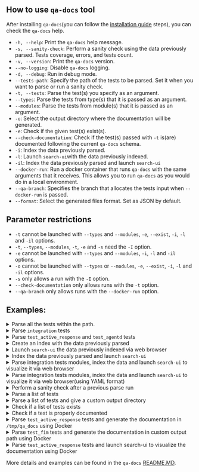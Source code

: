 ## How to use `qa-docs` tool

After installing `qa-docs`(you can follow the [installation guide](https://github.com/wazuh/wazuh-qa/wiki/QADOCS-tool-installation-guide)  steps), you can check the `qa-docs` help.

- `-h, --help`: Print the `qa-docs` help message.
- `-s, --sanity-check`: Perform a sanity check using the data previously parsed. Tests coverage, errors, and tests count.
- `-v, --version`: Print the `qa-docs` version.
- `--no-logging`: Disable `qa-docs` logging.
- `-d, --debug`: Run in debug mode.
- `--tests-path`: Specify the path of the tests to be parsed. Set it when you want to parse or run a sanity check.
- `-t, --tests`: Parse the test(s) you specify as an argument.
- `--types`: Parse the tests from type(s) that it is passed as an argument.
- `--modules`: Parse the tests from module(s) that it is passed as an argument.
- `-o`: Select the output directory where the documentation will be generated.
- `-e`: Check if the given test(s) exist(s).
- `--check-documentation`: Check if the test(s) passed with `-t` is(are) documented following the current `qa-docs` schema.
- `-i`: Index the data previously parsed.
- `-l`: Launch `search-ui`with the data previously indexed.
- `-il`: Index the data previously parsed and launch `search-ui` 
- `--docker-run`: Run a docker container that runs `qa-docs` with the same arguments that it receives. This allows you to run `qa-docs` as you would do in a local environment.
- `--qa-branch`: Specifies the branch that allocates the tests input when `--docker-run` is passed.
- `--format`: Select the generated files format. Set as JSON by default.

## Parameter restrictions

- `-t` cannot be launched with `--types` and `--modules`, `-e`, `--exist`, `-i`, `-l` and `-il` options.
- `-t`, `--types`, `--modules`, `-t`, `-e` and `-s` need the `-I` option.
- `-e` cannot be launched with `--types` and `--modules`, `-i`, `-l` and `-il` options.
- `-o` cannot be launched with `--types` or `--modules`, `-e`, `--exist`, `-i`, `-l` and `-il` options.
- `-s` only allows a run with the `-I` option.
- `--check-documentation` only allows runs with the `-t` option.
- `--qa-branch` only allows runs with the `--docker-run` option.

## Examples:


<details>
<summary>Parse all the tests within the path.</summary>

```bash
qa-docs -I /path/to/tests/
```

</details>


<details>
<summary>Parse <code>integration</code> tests</summary>

```bash
qa-docs -I /path/to/tests/ --types integration
```

</details>

<details>
<summary>Parse <code>test_active_response</code> and <code>test_agentd</code> tests</summary>

```bash
qa-docs -I /path/to/tests/ --types integration --modules test_active_response test_agentd
```

</details>

<details>
<summary>Create an index with the data previously parsed</summary>

```bash
qa-docs -i index_name
```

</details>

<details>
<summary>Launch <code>search-ui</code> the data previously indexed via web browser</summary>

```bash
qa-docs -l index_name
```

</details>

<details>
<summary>Index the data previously parsed and launch <code>search-ui</code></summary>

```bash
qa-docs -il index_name
```

</details>

<details>
<summary>Parse integration tests modules, index the data and launch <code>search-ui</code> to visualize it via web browser</summary>

```bash
qa-docs -I /path/to/tests/ --types integration --modules test_active_response test_agentd -il index_name
```

</details>

<details>
<summary>Parse integration tests modules, index the data and launch <code>search-ui</code> to visualize it via web browser(using YAML format)</summary>

```bash
qa-docs -I /path/to/tests/ --types integration --modules test_active_response test_agentd -il index_name --format yaml
```

</details>

<details>
<summary>Perform a sanity check after a previous parse run</summary>

```bash
qa-docs -I /path/to/tests/ -s
```

</details>

<details>
<summary>Parse a list of tests</summary>

```bash
qa-docs -I /path/to/tests/ -t test_cache test_general_settings_enabled
```

</details>

<details>
<summary>Parse a list of tests and give a custom output directory</summary>

```bash
qa-docs -I /path/to/tests/ -t test_cache test_general_settings_enabled -o /tmp
```

</details>

<details>
<summary>Check if a list of tests exists</summary>

```bash
qa-docs -I /path/to/tests/ -e test_cache test_general_settings_enabled
```

</details>

<details>
<summary>Check if a test is properly documented</summary>

```bash
qa-docs -I /path/to/tests/ -t test_day_wday --check-documentation
```

</details>

<details>
<summary>Parse <code>test_active_response</code> tests and generate the documentation in <code>/tmp/qa_docs</code> using Docker</summary>

```bash
qa-docs --docker-run --qa-branch 1796-migrate-doc-active-response --types integration --modules test_active_response
```

</details>

</details>

<details>
<summary>Parse <code>test_fim</code> tests and generate the documentation in custom output path using Docker</summary>

```bash
qa-docs --docker-run --qa-branch 1796-migrate-doc-active-response --types integration --modules test_fim -o /custom/path
```

</details>

<details>
<summary>Parse <code>test_active_response</code> tests and launch search-ui to visualize the documentation using Docker</summary>

```bash
qa-docs --docker-run --qa-branch 1796-migrate-doc-active-response --types integration --modules test_active_response -il qa-index
```

</details>

More details and examples can be found in the `qa-docs` [README.MD](https://github.com/wazuh/wazuh-qa/tree/1864-qa-docs-fixes/deps/wazuh_testing/wazuh_testing/qa_docs).
